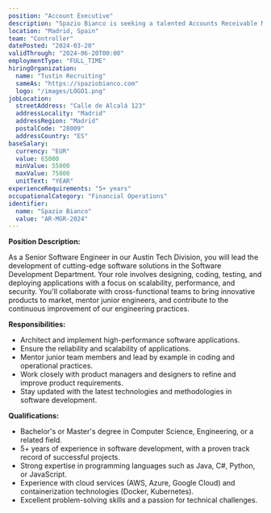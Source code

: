 ```yaml
---
position: "Account Executive"
description: "Spazio Bianco is seeking a talented Accounts Receivable Manager to join our innovative team. In this role, you will be responsible for managing and optimizing our monetization operations, ensuring seamless financial processes, and leading initiatives to improve revenue collection efficiency."
location: "Madrid, Spain"
team: "Controller"
datePosted: "2024-03-20"
validThrough: "2024-06-20T00:00"
employmentType: "FULL_TIME"
hiringOrganization: 
  name: "Tustin Recruiting"
  sameAs: "https://spaziobianco.com"
  logo: "/images/LOGO1.png"
jobLocation:
  streetAddress: "Calle de Alcalá 123"
  addressLocality: "Madrid"
  addressRegion: "Madrid"
  postalCode: "28009"
  addressCountry: "ES"
baseSalary:
  currency: "EUR"
  value: 65000
  minValue: 55000
  maxValue: 75000
  unitText: "YEAR"
experienceRequirements: "5+ years"
occupationalCategory: "Financial Operations"
identifier:
  name: "Spazio Bianco"
  value: "AR-MGR-2024"
---
```

**Position Description:**

As a Senior Software Engineer in our Austin Tech Division, you will lead the development of cutting-edge software solutions in the Software Development Department. Your role involves designing, coding, testing, and deploying applications with a focus on scalability, performance, and security. You'll collaborate with cross-functional teams to bring innovative products to market, mentor junior engineers, and contribute to the continuous improvement of our engineering practices.

**Responsibilities:**

- Architect and implement high-performance software applications.
- Ensure the reliability and scalability of applications.
- Mentor junior team members and lead by example in coding and operational practices.
- Work closely with product managers and designers to refine and improve product requirements.
- Stay updated with the latest technologies and methodologies in software development.

**Qualifications:**

- Bachelor's or Master's degree in Computer Science, Engineering, or a related field.
- 5+ years of experience in software development, with a proven track record of successful projects.
- Strong expertise in programming languages such as Java, C#, Python, or JavaScript.
- Experience with cloud services (AWS, Azure, Google Cloud) and containerization technologies (Docker, Kubernetes).
- Excellent problem-solving skills and a passion for technical challenges.
